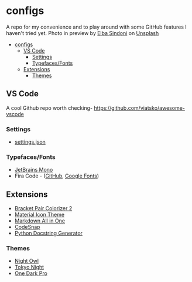 # configs
A repo for my convenience and to play around with some GitHub features I haven't tried yet.
Photo in preview by [Elba Sindoni](https://unsplash.com/@helloelba?utm_source=unsplash&utm_medium=referral&utm_content=creditCopyText) on [Unsplash](https://unsplash.com/images/stock/public-domain?utm_source=unsplash&utm_medium=referral&utm_content=creditCopyText)

- [configs](#configs)
  - [VS Code](#vs-code)
    - [Settings](#settings)
    - [Typefaces/Fonts](#typefacesfonts)
  - [Extensions](#extensions)
    - [Themes](#themes)

## VS Code

A cool Github repo worth checking-
<https://github.com/viatsko/awesome-vscode>

### Settings
- [settings.json](https://github.com/ATOMICMAN007/configs/blob/main/.vscode/settings.json)

### Typefaces/Fonts
- [JetBrains Mono](https://www.jetbrains.com/lp/mono/)
- Fira Code - ([GitHub](https://github.com/tonsky/FiraCode), [Google Fonts](https://fonts.google.com/specimen/Fira+Code))

## Extensions
- [Bracket Pair Colorizer 2](https://marketplace.visualstudio.com/items?itemName=CoenraadS.bracket-pair-colorizer-2)
- [Material Icon Theme](https://marketplace.visualstudio.com/items?itemName=PKief.material-icon-theme)
- [Markdown All in  One](https://marketplace.visualstudio.com/items?itemName=yzhang.markdown-all-in-one)
- [CodeSnap](https://marketplace.visualstudio.com/items?itemName=adpyke.codesnap)
- [Python Docstring Generator](https://marketplace.visualstudio.com/items?itemName=njpwerner.autodocstring)

### Themes
- [Night Owl](https://marketplace.visualstudio.com/items?itemName=sdras.night-owl)
- [Tokyo Night](https://marketplace.visualstudio.com/items?itemName=enkia.tokyo-night)
- [One Dark Pro](https://marketplace.visualstudio.com/items?itemName=zhuangtongfa.Material-theme)
